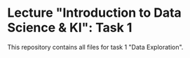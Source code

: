 # Lecture "Introduction to Data Science &amp; KI": Task 1

This repository contains all files for task 1 "Data Exploration". 
